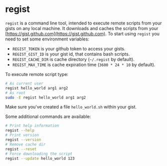 # regist
`regist` is a command line tool, intended to execute remote scripts from your gists on any local machine. It downloads and caches the scripts from your [https://gist.github.com](https://gist.github.com). To start using `regist` you need to set some environment variables:
- `REGIST_TOKEN` is your github token to access your gists.
- `REGIST_GIST_ID` is your gist id, that contains bash scripts.
- `REGIST_CACHE_DIR` is cache directory (`~/.regist` by default).
- `REGIST_MAX_TIME` is cache expiration time (`3600 * 24 * 10` by default).

To execute remote script type:
```sh
# As current user
regist hello_world arg1 arg2
# As root
sudo -E regist hello_world arg1 arg2
```
Make sure you've created a file `hello_world.sh` within your gist.

Some additional commands are available:
```sh
# Print help information
regist --help
# Print version
regist --version
# Remove cache dir
regist --reset
# Force downloading the script
regist --update hello_world 123
```
